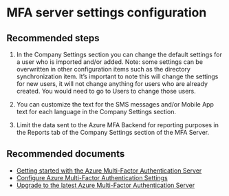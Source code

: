 <properties
  pageTitle="MFA Server (On-Premises)/MFA server settings configuration"
  description="MFA server settings configuration"
  service="microsoft.multifactorauthentication"
  resource=""
  authors="kgremban"
  selfHelpType="generic"
  supportTopicIds="32570988"
  productPesIds="14947"
  cloudEnvironments="public"
/>

# MFA server settings configuration

## **Recommended steps**

1. In the Company Settings section you can change the default settings for a user who is imported and/or added. Note: some settings can be overwritten in other configuration items such as the directory synchronization item. It’s important to note this will change the settings for new users, it will not change anything for users who are already created. You would need to go to Users to change those users.

2. You can customize the text for the SMS messages and/or Mobile App text for each language in the Company Settings section.

3. Limit the data sent to the Azure MFA Backend for reporting purposes in the Reports tab of the Company Settings section of the MFA Server.

## **Recommended documents** 

- [Getting started with the Azure Multi-Factor Authentication Server](https://docs.microsoft.com/azure/multi-factor-authentication/multi-factor-authentication-get-started-server)  
- [Configure Azure Multi-Factor Authentication Settings](https://docs.microsoft.com/azure/multi-factor-authentication/multi-factor-authentication-whats-next)  
- [Upgrade to the latest Azure Multi-Factor Authentication Server](https://docs.microsoft.com/azure/multi-factor-authentication/multi-factor-authentication-server-upgrade) 